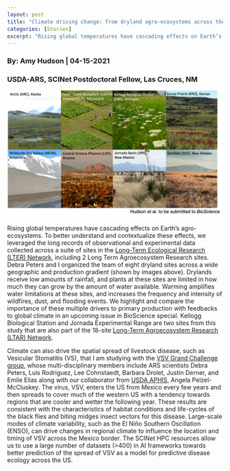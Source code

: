 ```yaml
---
layout: post
title: "Climate driving change: from dryland agro-ecosystems across the globe to the spread of a livestock disease across the western US"
categories: [Stories]
excerpt: "Rising global temperatures have cascading effects on Earth’s agro-ecosystems. To better understand and contextualize these effects,"
---
```

### By:  Amy Hudson    |  04-15-2021
### USDA-ARS, SCINet Postdoctoral Fellow, Las Cruces, NM

![](/assets/img/hudson_userstory.png)

Rising global temperatures have cascading effects on Earth’s agro-ecosystems. To better understand and contextualize these effects, we leveraged the long records of observational and experimental data collected across a suite of sites in the [Long-Term Ecological Research (LTER) Network](https://lternet.edu/site/), including 2 Long Term Agroecosystem Research sites. Debra Peters and I organized the team of eight dryland sites across a wide geographic and production gradient (shown by images above). Drylands receive low amounts of rainfall, and plants at these sites are limited in how much they can grow by the amount of water available. Warming amplifies water limitations at these sites, and increases the frequency and intensity of wildfires, dust, and flooding events. We highlight and compare the importance of these multiple drivers to primary production with feedbacks to global climate in an upcoming issue in BioScience special. Kellogg Biological Station and Jornada Experimental Range are two sites from this study that are also part of the 18-site [Long-Term Agroecosystem Research (LTAR) Network](https://ltar.ars.usda.gov/). 

Climate can also drive the spatial spread of livestock disease, such as Vesicular Stomatitis (VS), that I am studying with the [VSV Grand Challenge group](https://www.arcgis.com/apps/Cascade/index.html?appid=fd88cccd645a4e1bb263c56bb00e6eba&utm_medium=email&utm_source=govdelivery), whose multi-disciplinary members include ARS scientists Debra Peters, Luis Rodriguez, Lee Cohnstaedt, Barbara Drolet, Justin Derner, and Emile Elias along with our collaborator from [USDA APHIS](https://www.aphis.usda.gov/aphis/ourfocus/animalhealth/animal-disease-information/cattle-disease-information/vsv-reports), Angela Pelzel-McCluskey. The virus, VSV, enters the US from Mexico every few years and then spreads to cover much of the western US with a tendency towards regions that are cooler and wetter the following year. These results are consistent with the characteristics of habitat conditions and life-cycles of the black flies and biting midges insect vectors for this disease. Large-scale modes of climate variability, such as the El Niño Southern Oscillation (ENSO), can drive changes in regional climate to influence the location and timing of VSV across the Mexico border. The SCINet HPC resources allow us to use a large number of datasets (>400) in AI frameworks towards better prediction of the spread of VSV as a model for predictive disease ecology across the US.
